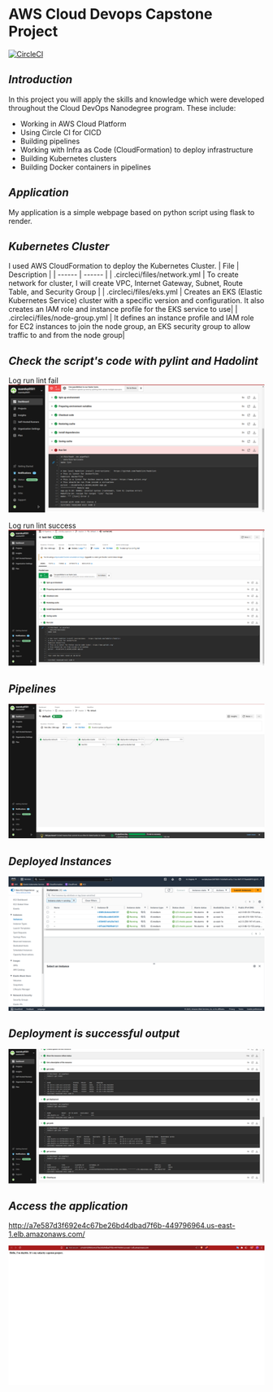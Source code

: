 # AWS Cloud Devops Capstone Project

[![CircleCI](https://circleci.com/gh/xuanduy0501/udacity_capstone.svg?style=svg)](https://github.com/xuanduy0501/udacity_capstone)
## _Introduction_

In this project you will apply the skills and knowledge which were developed throughout the Cloud DevOps Nanodegree program. These include:

- Working in AWS Cloud Platform
- Using Circle CI for CICD
- Building pipelines
- Working with Infra as Code (CloudFormation) to deploy infrastructure
- Building Kubernetes clusters
- Building Docker containers in pipelines

## _Application_

My application is a simple webpage based on python script using flask to render.

## _Kubernetes Cluster_

I used AWS CloudFormation to deploy the Kubernetes Cluster.
| File | Description |
| ------ | ------ |
| .circleci/files/network.yml | To create network for cluster, I will create VPC, Internet Gateway, Subnet, Route Table, and Security Group |
| .circleci/files/eks.yml | Creates an EKS (Elastic Kubernetes Service) cluster with a specific version and configuration. It also creates an IAM role and instance profile for the EKS service to use|
| .circleci/files/node-group.yml | It defines an instance profile and IAM role for EC2 instances to join the node group, an EKS security group to allow traffic to and from the node group|

## _Check the script's code with pylint and Hadolint_

Log run lint fail
![Alt text](https://github.com/xuanduy0501/udacity_capstone/blob/master/ScreenShot/SCREENSHOT01_Test_Lint_fail.png?raw=true)

Log run lint success
![Alt text](https://github.com/xuanduy0501/udacity_capstone/blob/master/ScreenShot/SCREENSHOT02_Lint_Success.png?raw=true)

## _Pipelines_

![Alt text](https://github.com/xuanduy0501/udacity_capstone/blob/master/ScreenShot/SCREENSHOT03_CircleCi_Pipeline.png?raw=true)

## _Deployed Instances_

![Alt text](https://github.com/xuanduy0501/udacity_capstone/blob/master/ScreenShot/SCREENSHOT04_Deployed_Instances.png?raw=true)

## _Deployment is successful output_

![Alt text](https://github.com/xuanduy0501/udacity_capstone/blob/master/ScreenShot/SCREENSHOT05_Successfull_Output.png?raw=true)

## _Access the application_

http://a7e587d3f692e4c67be26bd4dbad7f6b-449796964.us-east-1.elb.amazonaws.com/

![Alt text](https://github.com/xuanduy0501/udacity_capstone/blob/master/ScreenShot/SCREENSHOT06_Access_App.png?raw=true)
